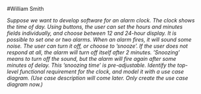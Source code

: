 #William Smith

*Suppose we want to develop software for an alarm clock. The clock shows the time of day. Using buttons, the user can set the hours and minutes fields individually, and choose between 12 and 24-hour display. 
It is possible to set one or two alarms. When an alarm fires, it will sound some noise. The user can turn it off, or choose to ’snooze’. If the user does not respond at all, the alarm will turn off itself after 2 minutes. 
’Snoozing’ means to turn off the sound, but the alarm will fire again after some minutes of delay. This ’snoozing time’ is pre-adjustable. Identify the top-level functional requirement for the clock, and model it with a use case diagram. 
(Use case description will come later. Only create the use case diagram now.)*
